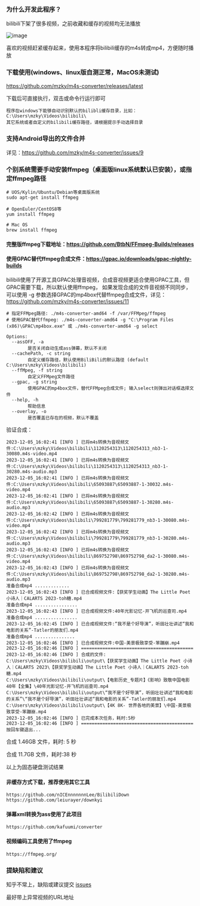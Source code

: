### 为什么开发此程序？
bilibili下架了很多视频，之前收藏和缓存的视频均无法播放

![image](https://github.com/mzky/m4s-converter/assets/13345233/ea8bc799-e47d-40ca-bde4-c47193f0e453)

喜欢的视频赶紧缓存起来，使用本程序将bilibili缓存的m4s转成mp4，方便随时播放

### 下载使用(windows、linux版自测正常，MacOS未测试)
https://github.com/mzky/m4s-converter/releases/latest

下载后可直接执行，双击或命令行运行即可
```
程序在windows下能够自动识别默认的bilibli缓存目录，比如：
C:\Users\mzky\Videos\bilibili\
其它系统或者自定义的bilibili缓存路径，请根据提示手动选择目录
```
### 支持Android导出的文件合并
详见：https://github.com/mzky/m4s-converter/issues/9

### 个别系统需要手动安装ffmpeg（桌面版linux系统默认已安装），或指定ffmpeg路径
```
# UOS/Kylin/Ubuntu/Debian等桌面版系统
sudo apt-get install ffmpeg

# OpenEuler/CentOS8等
yum install ffmpeg

# Mac OS
brew install ffmpeg
```
#### 完整版ffmpeg下载地址：https://github.com/BtbN/FFmpeg-Builds/releases
#### 使用GPAC替代ffmpeg合成文件：https://gpac.io/downloads/gpac-nightly-builds
bilibili使用了开源工具GPAC处理音视频，合成音视频更适合使用GPAC工具，但GPAC需要下载，所以默认使用ffmpeg，
如果发现合成的文件音视频不同同步，可以使用 -g 参数选择GPAC的mp4box代替ffmpeg合成文件，详见：https://github.com/mzky/m4s-converter/issues/11

```
# 指定FFMpeg路径: ./m4s-converter-amd64 -f /var/FFMpeg/ffmpeg
# 使用GPAC替代ffmpeg: ./m4s-converter-amd64 -g "C:\Program Files (x86)\GPAC\mp4box.exe" 或 ./m4s-converter-amd64 -g select

Options:
  --assOFF, -a
        是否关闭自动生成ass弹幕，默认不关闭
  --cachePath, -c string
        自定义缓存路径，默认使用BiliBili的默认路径 (default C:\Users\mzky\Videos\bilibili)
  --ffMpeg, -f string
        自定义FFMpeg文件路径
  --gpac, -g string
        使用GPAC的mp4box文件，替代FFMpeg合成文件; 输入select则弹出对话框选择文件
  --help, -h
        帮助信息
  --overlay, -o
        是否覆盖已存在的视频，默认不覆盖
```


验证合成：
```
2023-12-05_16:02:41 [INFO ] 已将m4s转换为音视频文件:C:\Users\mzky\Videos\bilibili\1120254313\1120254313_nb3-1-30080.m4s-video.mp4
2023-12-05_16:02:41 [INFO ] 已将m4s转换为音视频文件:C:\Users\mzky\Videos\bilibili\1120254313\1120254313_nb3-1-30280.m4s-audio.mp3
2023-12-05_16:02:41 [INFO ] 已将m4s转换为音视频文件:C:\Users\mzky\Videos\bilibili\65093887\65093887-1-30032.m4s-video.mp4
2023-12-05_16:02:41 [INFO ] 已将m4s转换为音视频文件:C:\Users\mzky\Videos\bilibili\65093887\65093887-1-30280.m4s-audio.mp3
2023-12-05_16:02:42 [INFO ] 已将m4s转换为音视频文件:C:\Users\mzky\Videos\bilibili\799281779\799281779_nb3-1-30080.m4s-video.mp4
2023-12-05_16:02:42 [INFO ] 已将m4s转换为音视频文件:C:\Users\mzky\Videos\bilibili\799281779\799281779_nb3-1-30280.m4s-audio.mp3
2023-12-05_16:02:43 [INFO ] 已将m4s转换为音视频文件:C:\Users\mzky\Videos\bilibili\869752798\869752798_da2-1-30080.m4s-video.mp4
2023-12-05_16:02:43 [INFO ] 已将m4s转换为音视频文件:C:\Users\mzky\Videos\bilibili\869752798\869752798_da2-1-30280.m4s-audio.mp3
准备合成mp4 .............
2023-12-05_16:02:43 [INFO ] 已合成视频文件:【获奖学生动画】The Little Poet 小诗人｜CALARTS 2023-toh糖.mp4
准备合成mp4 ................
2023-12-05_16:02:43 [INFO ] 已合成视频文件:40年光影记忆-开飞机的巡查司.mp4
准备合成mp4 ................
2023-12-05_16:02:45 [INFO ] 已合成视频文件:“我不是个好导演”，听田壮壮讲述“我和电影的关系”-Tatler的朋友们.mp4
准备合成mp4 ...............
2023-12-05_16:02:46 [INFO ] 已合成视频文件:中国-美景极致享受-笨蹦崩.mp4
2023-12-05_16:02:46 [INFO ] ==========================================
2023-12-05_16:02:46 [INFO ] 合成的文件:
C:\Users\mzky\Videos\bilibili\output\【获奖学生动画】The Little Poet 小诗人｜CALARTS 2023\【获奖学生动画】The Little Poet 小诗人｜CALARTS 2023-toh糖.mp4
C:\Users\mzky\Videos\bilibili\output\【电影历史_专题片】《影响》致敬中国电影40年【全集】\40年光影记忆-开飞机的巡查司.mp4
C:\Users\mzky\Videos\bilibili\output\“我不是个好导演”，听田壮壮讲述“我和电影的关系”\“我不是个好导演”，听田壮壮讲述“我和电影的关系”-Tatler的朋友们.mp4
C:\Users\mzky\Videos\bilibili\output\【4K 8K- 世界各地的美景】\中国-美景极致享受-笨蹦崩.mp4
2023-12-05_16:02:46 [INFO ] 已完成本次任务，耗时:5秒
2023-12-05_16:02:46 [INFO ] ==========================================
按回车键退出...
```

合成 1.46GB 文件，耗时: 5 秒

合成 11.7GB 文件，耗时:38 秒

以上为固态硬盘测试结果

#### 非缓存方式下载，推荐使用其它工具
```
https://github.com/nICEnnnnnnnLee/BilibiliDown
https://github.com/leiurayer/downkyi
```

#### 弹幕xml转换为ass使用了此项目
```
https://github.com/kafuumi/converter
```

#### 视频编码工具使用了ffmpeg
```
https://ffmpeg.org/
```

### 提缺陷和建议

知乎不常上，缺陷或建议提交 [issues](https://github.com/mzky/m4s-converter/issues/new/choose) 

最好带上异常视频的URL地址
